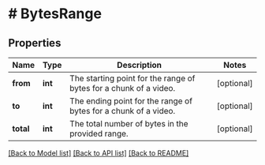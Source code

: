 # # BytesRange

## Properties

Name | Type | Description | Notes
------------ | ------------- | ------------- | -------------
**from** | **int** | The starting point for the range of bytes for a chunk of a video. | [optional]
**to** | **int** | The ending point for the range of bytes for a chunk of a video. | [optional]
**total** | **int** | The total number of bytes in the provided range. | [optional]

[[Back to Model list]](../../README.md#models) [[Back to API list]](../../README.md#endpoints) [[Back to README]](../../README.md)
